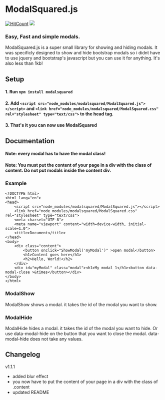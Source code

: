 # ModalSquared.js
[![HitCount](http://hits.dwyl.com/maxall4/ModalSquaredjs.svg)](http://hits.dwyl.com/maxall4/ModalSquaredjs)
![](portfolio.gif)
### Easy, Fast and simple modals.
ModalSquared.js is a super small library for showing and hiding modals. It was specificly designed to show and hide bootstrap modals so i didnt have to use jquery and bootstrap's javascript but you can use it for anything. It's also less than 1kb!
## Setup
#### 1. Run ```npm install modalsquared```
#### 2. Add ```<script src="node_modules/modalsquared/ModalSquared.js"></script>``` and ```<link href="node_modules/modalsquared/ModalSquared.css" rel="stylesheet" type="text/css">``` to the head tag.
#### 3. That's it you can now use ModalSquared
## Documentation
#### Note: every modal has to have the modal class!
#### Note: You must put the content of your page in a div with the class of content. Do not put modals inside the content div.
### Example
```
<!DOCTYPE html>
<html lang="en">
<head>
    <script src="node_modules/modalsquared/ModalSquared.js"></script>
    <link href="node_modules/modalsquared/ModalSquared.css" rel="stylesheet" type="text/css">
    <meta charset="UTF-8">
    <meta name="viewport" content="width=device-width, initial-scale=1.0">
    <title>Document</title>
</head>
<body>
    <div class="content">
        <button onclick="ShowModal('myModal')" >open modal</button>
        <h1>Content goes here</h1>
        <h2>Hello, World!</h2>
    </div>
    <div id="myModal" class="modal"><h1>My modal 1</h1><button data-modal-close >&times</button></div>
</body>
</html>
```

### ModalShow
ModalShow shows a modal. it takes the id of the modal you want to show.
### ModalHide
ModalHide hides a modal. it takes the id of the modal you want to hide. Or use data-modal-hide on the button that you want to close the modal. data-modal-hide does not take any values.
## Changelog
v1.1.1
+ added blur effect
+ you now have to put the content of your page in a div with the class of .content
+ updated README
